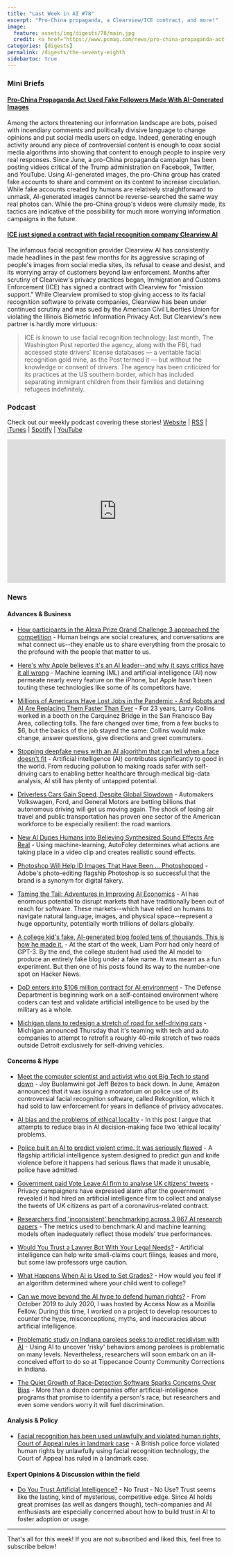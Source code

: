 ```yaml
---
title: "Last Week in AI #78"
excerpt: "Pro-China propaganda, a Clearview/ICE contract, and more!"
image:
  feature: assets/img/digests/78/main.jpg
  credit: <a href="https://www.pcmag.com/news/pro-china-propaganda-act-used-fake-followers-made-with-ai-generated-images"> Michael Kan / Graphika via PCMag </a>
categories: [digests]
permalink: /digests/the-seventy-eighth
sidebartoc: true
---
```


### Mini Briefs

#### [Pro-China Propaganda Act Used Fake Followers Made With AI-Generated Images](https://www.pcmag.com/news/pro-china-propaganda-act-used-fake-followers-made-with-ai-generated-images)

Among the actors threatening our information landscape are bots, poised with incendiary comments and politically divisive language to change opinions and put social media users on edge. Indeed, generating enough activity around any piece of controversial content is enough to coax social media algorithms into showing that content to enough people to inspire very real responses. Since June, a pro-China propaganda campaign has been posting videos critical of the Trump administration on Facebook, Twitter, and YouTube. Using AI-generated images, the pro-China group has crated fake accounts to share and comment on its content to increase circulation. While fake accounts created by humans are relatively straightforward to unmask, AI-generated images cannot be reverse-searched the same way real photos can. While the pro-China group's videos were clumsily made, its tactics are indicative of the possibility for much more worrying information campaigns in the future.


#### [ICE just signed a contract with facial recognition company Clearview AI](https://www.theverge.com/2020/8/14/21368930/clearview-ai-ice-contract-privacy-immigration)

The infamous facial recognition provider Clearview AI has consistently made headlines in the past few months for its aggressive scraping of people's images from social media sites, its refusal to cease and desist, and its worrying array of customers beyond law enforcement. Months after scrutiny of Clearview's privacy practices began, Immigration and Customs Enforcement (ICE) has signed a contract with Clearview for "mission support." While Clearview promised to stop giving access to its facial recognition software to private companies, Clearview has been under continued scrutiny and was sued by the American Civil Liberties Union for violating the Illinois Biometric Information Privacy Act. But Clearview's new partner is hardly more virtuous:
> ICE is known to use facial recognition technology; last month, The Washington Post reported the agency, along with the FBI, had accessed state drivers’ license databases — a veritable facial recognition gold mine, as the Post termed it — but without the knowledge or consent of drivers. The agency has been criticized for its practices at the US southern border, which has included separating immigrant children from their families and detaining refugees indefinitely.


### Podcast

Check out our weekly podcast covering these stories!
[Website](https://aitalk.podbean.com) \|
[RSS](https://feed.podbean.com/aitalk/feed.xml) \|
[iTunes](https://podcasts.apple.com/us/podcast/lets-talk-ai/id1502782720) \|
[Spotify](https://open.spotify.com/show/17HiNdxcoKJLLNibIAyUch) \|
[YouTube](https://www.youtube.com/channel/UCKARTq-t5SPMzwtft8FWwnA)
<iframe title="Let's Talk AI" id="multi_iframe" class="podcast_embed"
 src="https://www.podbean.com/media/player/multi?playlist=http%3A%2F%2Fplaylist.podbean.com%2F7703921%2Fplaylist_multi.xml&vjs=1&kdsowie31j4k1jlf913=4975ccdd28d39e38bf5a1ccaf0c6ca4337fa996b&size=430&skin=9&episode_list_bg=%23ffffff&bg_left=%23000000&bg_mid=%230c5056&bg_right=%232a1844&podcast_title_color=%23c4c4c4&episode_title_color=%23ffffff&auto=0&share=1&fonts=Helvetica&download=0&rtl=0&show_playlist_recent_number=10&pbad=1"
 scrolling="yes" allowfullscreen="" width="100%" height="330" frameborder="0"></iframe>

### News
#### Advances & Business

* [How participants in the Alexa Prize Grand Challenge 3 approached the competition](https://www.amazon.science/latest-news/alexa-prize-interviews) - Human beings are social creatures, and conversations are what connect us--they enable us to share everything from the prosaic to the profound with the people that matter to us.

* [Here's why Apple believes it's an AI leader--and why it says critics have it all wrong](https://arstechnica.com/gadgets/2020/08/apple-explains-how-it-uses-machine-learning-across-ios-and-soon-macos/) - Machine learning (ML) and artificial intelligence (AI) now permeate nearly every feature on the iPhone, but Apple hasn't been touting these technologies like some of its competitors have.

* [Millions of Americans Have Lost Jobs in the Pandemic - And Robots and AI Are Replacing Them Faster Than Ever](https://time.com/5876604/machines-jobs-coronavirus/) - For 23 years, Larry Collins worked in a booth on the Carquinez Bridge in the San Francisco Bay Area, collecting tolls. The fare changed over time, from a few bucks to $6, but the basics of the job stayed the same: Collins would make change, answer questions, give directions and greet commuters.

* [Stopping deepfake news with an AI algorithm that can tell when a face doesn't fit](https://spie.org/news/stopping-deepfake-news-with-an-ai-algorithm-that-can-tell-when-a-face-doesnt-fit) - Artificial intelligence (AI) contributes significantly to good in the world. From reducing pollution to making roads safer with self-driving cars to enabling better healthcare through medical big-data analysis, AI still has plenty of untapped potential.

* [Driverless Cars Gain Speed, Despite Global Slowdown](https://www.forbes.com/sites/jenniferleighparker/2020/08/07/driverless-cars-gain-speed-despite-global-slowdown/) - Automakers Volkswagen, Ford, and General Motors are betting billions that autonomous driving will get us moving again. The shock of losing air travel and public transportation has proven one sector of the American workforce to be especially resilient: the road warriors.

* [New AI Dupes Humans into Believing Synthesized Sound Effects Are Real](https://spectrum.ieee.org/tech-talk/artificial-intelligence/machine-learning/new-ai-dupes-humans-into-believing-synthesized-sound-effects-are-real) - Using machine-learning, AutoFoley determines what actions are taking place in a video clip and creates realistic sound effects.

* [Photoshop Will Help ID Images That Have Been ... Photoshopped](https://www.wired.com/story/photoshop-id-images-photoshopped-deepfake/) - Adobe's photo-editing flagship Photoshop is so successful that the brand is a synonym for digital fakery.

* [Taming the Tail: Adventures in Improving AI Economics](https://a16z.com/2020/08/12/taming-the-tail-adventures-in-improving-ai-economics/) - AI has enormous potential to disrupt markets that have traditionally been out of reach for software. These markets--which have relied on humans to navigate natural language, images, and physical space--represent a huge opportunity, potentially worth trillions of dollars globally.

* [A college kid's fake, AI-generated blog fooled tens of thousands. This is how he made it.](https://www.technologyreview.com/2020/08/14/1006780/ai-gpt-3-fake-blog-reached-top-of-hacker-news/) - At the start of the week, Liam Porr had only heard of GPT-3. By the end, the college student had used the AI model to produce an entirely fake blog under a fake name. It was meant as a fun experiment. But then one of his posts found its way to the number-one spot on Hacker News.

* [DoD enters into $106 million contract for AI environment](https://federalnewsnetwork.com/defense-main/2020/08/dod-enters-into-106-million-contract-for-ai-environment/) - The Defense Department is beginning work on a self-contained environment where coders can test and validate artificial intelligence to be used by the military as a whole.

* [Michigan plans to redesign a stretch of road for self-driving cars](https://www.cnn.com/2020/08/13/cars/michigan-self-driving-road/index.html) - Michigan announced Thursday that it's teaming with tech and auto companies to attempt to retrofit a roughly 40-mile stretch of two roads outside Detroit exclusively for self-driving vehicles.

#### Concerns & Hype

* [Meet the computer scientist and activist who got Big Tech to stand down](https://www.fastcompany.com/90525023/most-creative-people-2020-joy-buolamwini) - Joy Buolamwini got Jeff Bezos to back down. In June, Amazon announced that it was issuing a moratorium on police use of its controversial facial recognition software, called Rekognition, which it had sold to law enforcement for years in defiance of privacy advocates.

* [AI bias and the problems of ethical locality](https://askell.io/posts/2020/08/ai-bias-and-ethical-locality) - In this post I argue that attempts to reduce bias in AI decision-making face two ‘ethical locality’ problems.

* [Police built an AI to predict violent crime. It was seriously flawed](https://www.wired.co.uk/article/police-violence-prediction-ndas) - A flagship artificial intelligence system designed to predict gun and knife violence before it happens had serious flaws that made it unusable, police have admitted.

* [Government paid Vote Leave AI firm to analyse UK citizens' tweets](https://www.theguardian.com/world/2020/aug/10/government-paid-vote-leave-ai-firm-to-analyse-uk-citizens-tweets) - Privacy campaigners have expressed alarm after the government revealed it had hired an artificial intelligence firm to collect and analyse the tweets of UK citizens as part of a coronavirus-related contract.

* [Researchers find 'inconsistent' benchmarking across 3,867 AI research papers](https://venturebeat.com/2020/08/10/researchers-find-inconsistent-benchmarking-across-3867-ai-research-papers/) - The metrics used to benchmark AI and machine learning models often inadequately reflect those models' true performances.

* [Would You Trust a Lawyer Bot With Your Legal Needs?](https://www.wsj.com/articles/would-you-trust-a-lawyer-bot-with-your-legal-needs-11597068042) - Artificial intelligence can help write small-claims court filings, leases and more, but some law professors urge caution.

* [What Happens When AI is Used to Set Grades?](https://hbr.org/2020/08/what-happens-when-ai-is-used-to-set-grades) - How would you feel if an algorithm determined where your child went to college?

* [Can we move beyond the AI hype to defend human rights?](https://www.accessnow.org/can-we-move-beyond-the-ai-hype-to-defend-human-rights/) - From October 2019 to July 2020, I was hosted by Access Now as a Mozilla Fellow. During this time, I worked on a project to develop resources to counter the hype, misconceptions, myths, and inaccuracies about artificial intelligence.

* [Problematic study on Indiana parolees seeks to predict recidivism with AI](https://venturebeat.com/2020/08/14/problematic-study-on-indiana-parolees-seeks-to-predict-recidivism-with-ai/) - Using AI to uncover 'risky' behaviors among parolees is problematic on many levels. Nevertheless, researchers will soon embark on an ill-conceived effort to do so at Tippecanoe County Community Corrections in Indiana.

* [The Quiet Growth of Race-Detection Software Sparks Concerns Over Bias](https://www.wsj.com/articles/the-quiet-growth-of-race-detection-software-sparks-concerns-over-bias-11597378154) - More than a dozen companies offer artificial-intelligence programs that promise to identify a person's race, but researchers and even some vendors worry it will fuel discrimination.

#### Analysis & Policy

* [Facial recognition has been used unlawfully and violated human rights, Court of Appeal rules in landmark case](https://www.independent.co.uk/news/uk/home-news/facial-recognition-unlawful-violation-human-rights-court-of-appeal-a9664441.html) - A British police force violated human rights by unlawfully using facial recognition technology, the Court of Appeal has ruled in a landmark case.

#### Expert Opinions & Discussion within the field

* [Do You Trust Artificial Intelligence?](https://medium.com/@marisa.tschopp/do-you-trust-artificial-intelligence-bf24d1dc578e) - No Trust - No Use? Trust seems like the lasting, kind of mysterious, competitive edge. Since AI holds great promises (as well as dangers though), tech-companies and AI enthusiasts are especially concerned about how to build trust in AI to foster adoption or usage.

<hr>

That's all for this week! If you are not subscribed and liked this, feel free to subscribe below!
